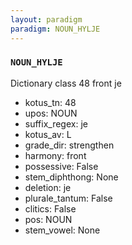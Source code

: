 ```yaml
---
layout: paradigm
paradigm: NOUN_HYLJE
---
```

### ` NOUN_HYLJE `

Dictionary class 48 front je
* kotus_tn: 48
* upos: NOUN
* suffix_regex: je
* kotus_av: L
* grade_dir: strengthen
* harmony: front
* possessive: False
* stem_diphthong: None
* deletion: je
* plurale_tantum: False
* clitics: False
* pos: NOUN
* stem_vowel: None
